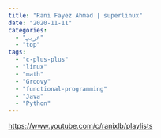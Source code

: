 ```yaml
---
title: "Rani Fayez Ahmad | superlinux"
date: "2020-11-11"
categories:
  - "عربي"
  - "top"
tags:
  - "c-plus-plus"
  - "linux"
  - "math"
  - "Groovy"
  - "functional-programming"
  - "Java"
  - "Python"
---
```


https://www.youtube.com/c/ranixlb/playlists
